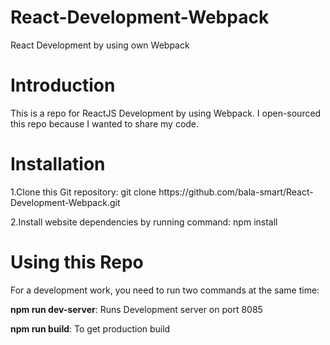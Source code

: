 # React-Development-Webpack
React Development by using own Webpack

<h1>Introduction</h1>
This is a repo for ReactJS Development by using Webpack. I open-sourced this repo because I wanted to share my code.

<h1>Installation</h1>

<p>1.Clone this Git repository: git clone https://github.com/bala-smart/React-Development-Webpack.git</p>
<p>2.Install website dependencies by running command: npm install</p>

<h1>Using this Repo</h1>
<p>For a development work, you need to run two commands at the same time:</p>

<p><strong>npm run dev-server</strong>: Runs Development server on port 8085</p>
<p><strong>npm run build</strong>: To get production build</p>
